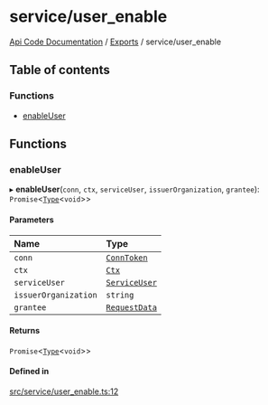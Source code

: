 # service/user\_enable
 
[Api Code Documentation](../README.md) / [Exports](../modules.md) / service/user\_enable

## Table of contents

### Functions

- [enableUser](service_user_enable.md#enableuser)

## Functions

### enableUser

▸ **enableUser**(`conn`, `ctx`, `serviceUser`, `issuerOrganization`, `grantee`): `Promise`\<[`Type`](result.md#type)\<`void`\>\>

#### Parameters

| Name | Type |
| :------ | :------ |
| `conn` | [`ConnToken`](service_conn.md#conntoken) |
| `ctx` | [`Ctx`](../interfaces/lib_ctx.Ctx.md) |
| `serviceUser` | [`ServiceUser`](../interfaces/service_domain_organization_service_user.ServiceUser.md) |
| `issuerOrganization` | `string` |
| `grantee` | [`RequestData`](../interfaces/service_domain_organization_user_enable.RequestData.md) |

#### Returns

`Promise`\<[`Type`](result.md#type)\<`void`\>\>

#### Defined in

[src/service/user_enable.ts:12](https://github.com/openkfw/TruBudget/blob/2e43ea7/api/src/service/user_enable.ts#L12)
